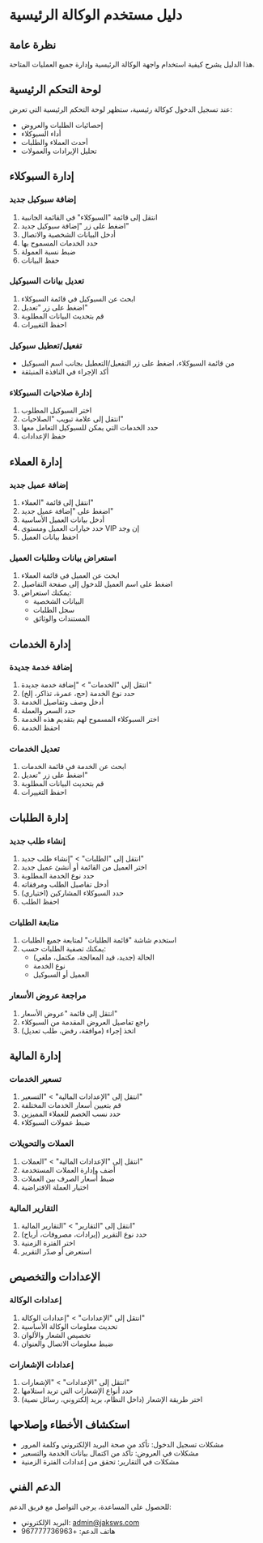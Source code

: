 # دليل مستخدم الوكالة الرئيسية

## نظرة عامة
هذا الدليل يشرح كيفية استخدام واجهة الوكالة الرئيسية وإدارة جميع العمليات المتاحة.

## لوحة التحكم الرئيسية

عند تسجيل الدخول كوكالة رئيسية، ستظهر لوحة التحكم الرئيسية التي تعرض:
* إحصائيات الطلبات والعروض
* أداء السبوكلاء
* أحدث العملاء والطلبات
* تحليل الإيرادات والعمولات

## إدارة السبوكلاء

### إضافة سبوكيل جديد
1. انتقل إلى قائمة "السبوكلاء" في القائمة الجانبية
2. اضغط على زر "إضافة سبوكيل جديد"
3. أدخل البيانات الشخصية والاتصال
4. حدد الخدمات المسموح بها
5. ضبط نسبة العمولة
6. حفظ البيانات

### تعديل بيانات السبوكيل
1. ابحث عن السبوكيل في قائمة السبوكلاء
2. اضغط على زر "تعديل"
3. قم بتحديث البيانات المطلوبة
4. احفظ التغييرات

### تفعيل/تعطيل سبوكيل
* من قائمة السبوكلاء، اضغط على زر التفعيل/التعطيل بجانب اسم السبوكيل
* أكد الإجراء في النافذة المنبثقة

### إدارة صلاحيات السبوكلاء
1. اختر السبوكيل المطلوب
2. انتقل إلى علامة تبويب "الصلاحيات"
3. حدد الخدمات التي يمكن للسبوكيل التعامل معها
4. حفظ الإعدادات

## إدارة العملاء

### إضافة عميل جديد
1. انتقل إلى قائمة "العملاء"
2. اضغط على "إضافة عميل جديد"
3. أدخل بيانات العميل الأساسية
4. حدد خيارات العميل ومستوى VIP إن وجد
5. احفظ بيانات العميل

### استعراض بيانات وطلبات العميل
1. ابحث عن العميل في قائمة العملاء
2. اضغط على اسم العميل للدخول إلى صفحة التفاصيل
3. يمكنك استعراض:
   * البيانات الشخصية
   * سجل الطلبات
   * المستندات والوثائق

## إدارة الخدمات

### إضافة خدمة جديدة
1. انتقل إلى "الخدمات" > "إضافة خدمة جديدة"
2. حدد نوع الخدمة (حج، عمرة، تذاكر، إلخ)
3. أدخل وصف وتفاصيل الخدمة
4. حدد السعر والعملة
5. اختر السبوكلاء المسموح لهم بتقديم هذه الخدمة
6. احفظ الخدمة

### تعديل الخدمات
1. ابحث عن الخدمة في قائمة الخدمات
2. اضغط على زر "تعديل"
3. قم بتحديث البيانات المطلوبة
4. احفظ التغييرات

## إدارة الطلبات

### إنشاء طلب جديد
1. انتقل إلى "الطلبات" > "إنشاء طلب جديد"
2. اختر العميل من القائمة أو أنشئ عميل جديد
3. حدد نوع الخدمة المطلوبة
4. أدخل تفاصيل الطلب ومرفقاته
5. حدد السبوكلاء المشاركين (اختياري)
6. احفظ الطلب

### متابعة الطلبات
1. استخدم شاشة "قائمة الطلبات" لمتابعة جميع الطلبات
2. يمكنك تصفية الطلبات حسب:
   * الحالة (جديد، قيد المعالجة، مكتمل، ملغي)
   * نوع الخدمة
   * العميل أو السبوكيل

### مراجعة عروض الأسعار
1. انتقل إلى قائمة "عروض الأسعار"
2. راجع تفاصيل العروض المقدمة من السبوكلاء
3. اتخذ إجراء (موافقة، رفض، طلب تعديل)

## إدارة المالية

### تسعير الخدمات
1. انتقل إلى "الإعدادات المالية" > "التسعير"
2. قم بتعيين أسعار الخدمات المختلفة
3. حدد نسب الخصم للعملاء المميزين
4. ضبط عمولات السبوكلاء

### العملات والتحويلات
1. انتقل إلى "الإعدادات المالية" > "العملات"
2. أضف وإدارة العملات المستخدمة
3. ضبط أسعار الصرف بين العملات
4. اختيار العملة الافتراضية

### التقارير المالية
1. انتقل إلى "التقارير" > "التقارير المالية"
2. حدد نوع التقرير (إيرادات، مصروفات، أرباح)
3. اختر الفترة الزمنية
4. استعرض أو صدّر التقرير

## الإعدادات والتخصيص

### إعدادات الوكالة
1. انتقل إلى "الإعدادات" > "إعدادات الوكالة"
2. تحديث معلومات الوكالة الأساسية
3. تخصيص الشعار والألوان
4. ضبط معلومات الاتصال والعنوان

### إعدادات الإشعارات
1. انتقل إلى "الإعدادات" > "الإشعارات"
2. حدد أنواع الإشعارات التي تريد استلامها
3. اختر طريقة الإشعار (داخل النظام، بريد إلكتروني، رسائل نصية)

## استكشاف الأخطاء وإصلاحها
* مشكلات تسجيل الدخول: تأكد من صحة البريد الإلكتروني وكلمة المرور
* مشكلات في العروض: تأكد من اكتمال بيانات الخدمة والتسعير
* مشكلات في التقارير: تحقق من إعدادات الفترة الزمنية

## الدعم الفني
للحصول على المساعدة، يرجى التواصل مع فريق الدعم:
* البريد الإلكتروني: admin@jaksws.com
* هاتف الدعم: +967777736963
